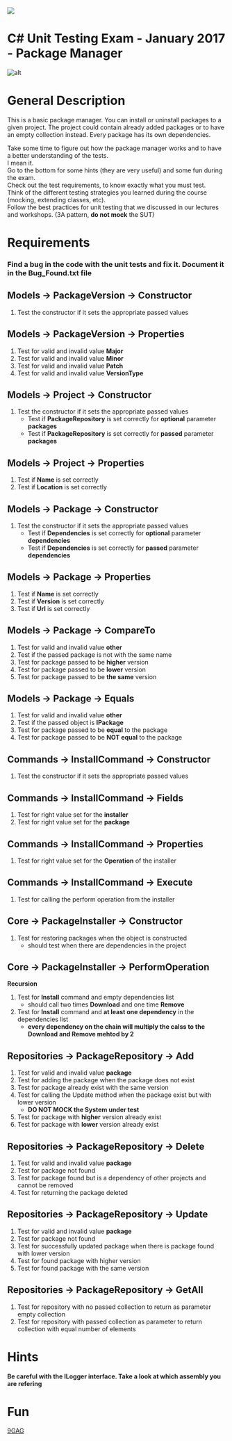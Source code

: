 <img src="https://raw.githubusercontent.com/TelerikAcademy/Common/master/logos/telerik-header-logo.png" />

# C# Unit Testing Exam - January 2017 - Package Manager

![alt](https://cdn.meme.am/cache/instances/folder80/250x250/75288080.jpg)

# General Description

This is a basic package manager. 
You can install or uninstall packages to a given project. The project could contain already added packages or to have an empty collection instead.
Every package has its own dependencies.

Take some time to figure out how the package manager works and to have a better understanding of the tests.<br />
I mean it.<br />
Go to the bottom for some hints (they are very useful) and some fun during the exam.<br />
Check out the test requirements, to know exactly what you must test. <br />
Think of the different testing strategies you learned during the course (mocking, extending classes, etc). <br />
Follow the best practices for unit testing that we discussed in our lectures and workshops. (3A pattern, **do not mock** the SUT)<br />


# Requirements

### Find a bug in the code with the unit tests and fix it. Document it in the **Bug_Found.txt** file

## Models -> PackageVersion -> Constructor 
1. Test the constructor if it sets the appropriate passed values

## Models -> PackageVersion -> Properties 
1. Test for valid and invalid value **Major**
1. Test for valid and invalid value **Minor**
1. Test for valid and invalid value **Patch**
1. Test for valid and invalid value **VersionType**

## Models -> Project -> Constructor 

1. Test the constructor if it sets the appropriate passed values
	- Test if **PackageRepository** is set correctly for **optional** parameter **packages** 
	- Test if **PackageRepository** is set correctly for **passed** parameter **packages** 

## Models -> Project -> Properties 

1. Test if **Name** is set correctly
1. Test if **Location** is set correctly

## Models -> Package -> Constructor 

1. Test the constructor if it sets the appropriate passed values
	- Test if **Dependencies** is set correctly for **optional** parameter **dependencies** 
	- Test if **Dependencies** is set correctly for **passed** parameter **dependencies** 

## Models -> Package -> Properties

1. Test if **Name** is set correctly
1. Test if **Version** is set correctly
1. Test if **Url** is set correctly


## Models -> Package -> CompareTo

1. Test for valid and invalid value **other**
1. Test if the passed package is not with the same name
1. Test for package passed to be **higher** version
1. Test for package passed to be **lower** version
1. Test for package passed to be **the same** version


## Models -> Package -> Equals

1. Test for valid and invalid value **other**
1. Test if the passed object is **IPackage**
1. Test for package passed to be **equal** to the package
1. Test for package passed to be **NOT equal** to the package


## Commands -> InstallCommand -> Constructor

1. Test the constructor if it sets the appropriate passed values


## Commands -> InstallCommand -> Fields

1. Test for right value set for the **installer**
1. Test for right value set for the **package**

## Commands -> InstallCommand -> Properties
1. Test for right value set for the **Operation** of the installer


## Commands -> InstallCommand -> Execute

1. Test for calling the perform operation from the installer


## Core -> PackageInstaller -> Constructor

1. Test for restoring packages when the object is constructed
	- should test when there are dependencies in the project


## Core -> PackageInstaller -> PerformOperation
**Recursion**
1. Test for **Install** command and empty dependencies list
	- should call two times **Download** and one time **Remove**
2. Test for **Install** command and **at least one dependency** in the dependencies list
	- **every dependency on the chain will multiply the calss to the Download and Remove mehtod by 2**


## Repositories -> PackageRepository -> Add

1. Test for valid and invalid value **package**
1. Test for adding the package when the package does not exist
1. Test for package already exist with the same version
1. Test for calling the Update method when the package exist but with lower version
	- **DO NOT MOCK the System under test**
1. Test for package with **higher** version already exist
1. Test for package with **lower** version already exist


## Repositories -> PackageRepository -> Delete

1. Test for valid and invalid value **package**
1. Test for package not found
1. Test for package found but is a dependency of other projects and cannot be removed
1. Test for returning the package deleted

## Repositories -> PackageRepository -> Update

1. Test for valid and invalid value **package**
1. Test for package not found
1. Test for successfully updated package when there is package found with lower version
1. Test for found package with higher version
1. Test for found package with the same version

## Repositories -> PackageRepository -> GetAll

1. Test for repository with no passed collection to return as parameter empty collection
1. Test for repository with passed collection as parameter to return collection with equal number of elements


# Hints
**Be careful with the ILogger interface. Take a look at which assembly you are refering**

# Fun
[9GAG](http://9gag.com/)